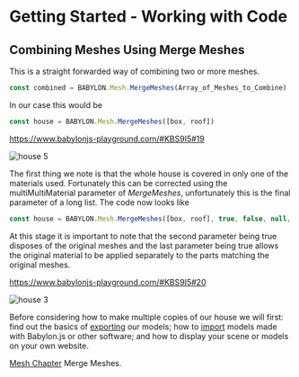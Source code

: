 # Getting Started - Working with Code
## Combining Meshes Using Merge Meshes
This is a straight forwarded way of combining two or more meshes.

```javascript
const combined = BABYLON.Mesh.MergeMeshes(Array_of_Meshes_to_Combine)
```
In our case this would be
```javascript
const house = BABYLON.Mesh.MergeMeshes([box, roof])
```
https://www.babylonjs-playground.com/#KBS9I5#19

![house 5](/img/campus/house5.png)

The first thing we note is that the whole house is covered in only one of the materials used. Fortunately this can be corrected using the multiMultiMaterial parameter of *MergeMeshes*, unfortunately this is the final parameter of a long list. The code now looks like
```javascript
const house = BABYLON.Mesh.MergeMeshes([box, roof], true, false, null, false, true);
```
At this stage it is important to note that the second parameter being true disposes of the original meshes and the last parameter being true allows the original material to be applied separately to the parts matching the original meshes.

https://www.babylonjs-playground.com/#KBS9I5#20

![house 3](/img/campus/house3.png)

Before considering how to make multiple copies of our house we will first: find out the basics of [exporting]() our models; how to [import]() models made with Babylon.js or other software; and how to display your scene or models on your own website.

[Mesh Chapter](/how_to/how_to_merge_meshes) Merge Meshes.

